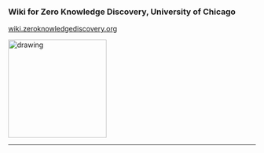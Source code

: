 ### Wiki for Zero Knowledge Discovery, University of Chicago

[wiki.zeroknowledgediscovery.org](http://34.66.189.202:4567/)

<img src="../../logo1.png" alt="drawing" style="width:200px;"/>

---

